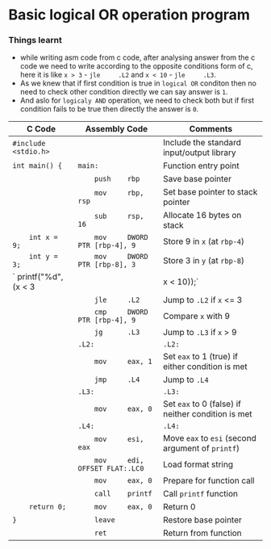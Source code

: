 # Basic logical OR operation program

### Things learnt
  - while writing asm code from c code, after analysing answer from the c code we need to write according to the opposite conditions form of c, here it is like `x > 3` - `jle     .L2` and `x < 10` - `jle     .L3`.
  - As we knew that if first condition is true in `logical OR` conditon then no need to check other condition directly we can say answer is `1`.
  - And aslo for `logicaly AND` operation, we need to check both but if first condition fails to be true then directly the answer is `0`.


| C Code | Assembly Code | Comments |
|--------|----------------|----------|
| `#include <stdio.h>` | | Include the standard input/output library |
| `int main() {` | `main:` | Function entry point |
| | `    push    rbp` | Save base pointer |
| | `    mov     rbp, rsp` | Set base pointer to stack pointer |
| | `    sub     rsp, 16` | Allocate 16 bytes on stack |
| `    int x = 9;` | `    mov     DWORD PTR [rbp-4], 9` | Store 9 in `x` (at `rbp-4`) |
| `    int y = 3;` | `    mov     DWORD PTR [rbp-8], 3` | Store 3 in `y` (at `rbp-8`) |
| `    printf("%d", (x < 3 || x < 10));` | `    cmp     DWORD PTR [rbp-4], 2` | Compare `x` with 3 |
| | `    jle     .L2` | Jump to `.L2` if `x` <= 3 |
| | `    cmp     DWORD PTR [rbp-4], 9` | Compare `x` with 9 |
| | `    jg      .L3` | Jump to `.L3` if `x` > 9 |
| | `.L2:` | `.L2:` | Label for true condition |
| | `    mov     eax, 1` | Set `eax` to 1 (true) if either condition is met |
| | `    jmp     .L4` | Jump to `.L4` |
| | `.L3:` | `.L3:` | Label for false condition |
| | `    mov     eax, 0` | Set `eax` to 0 (false) if neither condition is met |
| | `.L4:` | `.L4:` | Label for end of comparison |
| | `    mov     esi, eax` | Move `eax` to `esi` (second argument of `printf`) |
| | `    mov     edi, OFFSET FLAT:.LC0` | Load format string |
| | `    mov     eax, 0` | Prepare for function call |
| | `    call    printf` | Call `printf` function |
| `    return 0;` | `    mov     eax, 0` | Return 0 |
| `}` | `    leave` | Restore base pointer |
| | `    ret` | Return from function |
